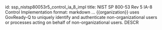 id: ssp_nistsp80053r5_control_ia_8_impl
title: NIST SP 800-53 Rev 5 IA-8 Control Implementation
format: markdown
...
{{organization}} uses GovReady-Q to uniquely identify and authenticate non-organizational users or processes acting on behalf
of non-organizational users.
 DESCR
